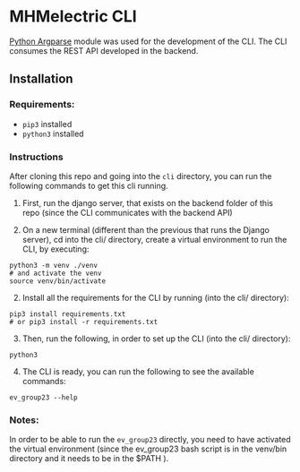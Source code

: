 # MHMelectric CLI

[Python Argparse](https://docs.python.org/3/library/argparse.html) module was used for the development of the CLI. The CLI consumes the REST API developed in the backend.

## Installation

### Requirements:
* `pip3` installed
* `python3` installed

### Instructions
After cloning this repo and going into the `cli` directory, you can run the following commands to get this cli running.

1. First, run the django server, that exists on the backend folder of this repo (since the CLI communicates with the backend API)

2. On a new terminal (different than the previous that runs the Django server), cd into the cli/ directory, create a virtual environment to run the CLI, by executing:
```
python3 -m venv ./venv
# and activate the venv
source venv/bin/activate
```

2. Install all the requirements for the CLI by running (into the cli/ directory):
```
pip3 install requirements.txt 
# or pip3 install -r requirements.txt
```

3. Then, run the following, in order to set up the CLI (into the cli/ directory):
```
python3 
```

4. The CLI is ready, you can run the following to see the available commands:
```
ev_group23 --help
```

### Notes:
In order to be able to run the `ev_group23` directly, you need to have activated the virtual environment (since the ev_group23 bash script is in the venv/bin directory and it needs to be in the $PATH ).
